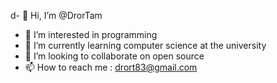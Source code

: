d- 👋 Hi, I’m @DrorTam
- 👀 I’m interested in programming
- 🌱 I’m currently learning computer science at the university
- 💞️ I’m looking to collaborate on open source
- 📫 How to reach me : drort83@gmail.com
<!---
DrorTam/DrorTam is a ✨ special ✨ repository because its `README.md` (this file) appears on your GitHub profile.
You can click the Preview link to take a look at your changes.
--->
